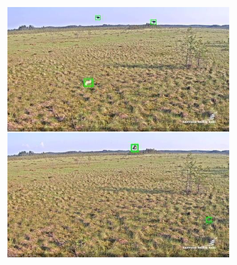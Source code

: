 ![20200617-180657-183702](in/20200617/20200617-180657-183702_0_.jpg)
![20200617-183707-190712](in/20200617/20200617-183707-190712_0_.jpg)
